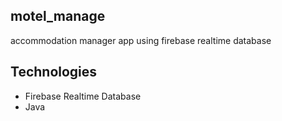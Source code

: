 ## motel_manage
accommodation manager app using firebase realtime database

## Technologies
- Firebase Realtime Database
- Java
